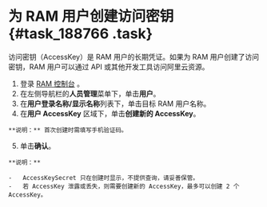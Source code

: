 # 为 RAM 用户创建访问密钥 {#task_188766 .task}

访问密钥（AccessKey）是 RAM 用户的长期凭证。如果为 RAM 用户创建了访问密钥，RAM 用户可以通过 API 或其他开发工具访问阿里云资源。

1.   登录 [RAM 控制台](https://ram.console.aliyun.com/) 。 
2.   在左侧导航栏的**人员管理**菜单下，单击**用户**。 
3.   在**用户登录名称/显示名称**列表下，单击目标 RAM 用户名称。 
4.   在**用户 AccessKey** 区域下，单击**创建新的 AccessKey**。 

    **说明：** 首次创建时需填写手机验证码。

5.   单击**确认**。 

    **说明：** 

    -   AccessKeySecret 只在创建时显示，不提供查询，请妥善保管。
    -   若 AccessKey 泄露或丢失，则需要创建新的 AccessKey，最多可以创建 2 个 AccessKey。


